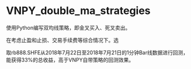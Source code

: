 # VNPY_double_ma_strategies

使用Python编写双均线策略，即金叉买入、死叉卖出。

在考虑止盈和止损、交易手续费等综合情况下。选

取rb888.SHFE从2018年7月22日至2018年7月21日的1分钟Bar线数据进行回测，能获得33%的总收益，高于VNPY自带策略的回测效果。
